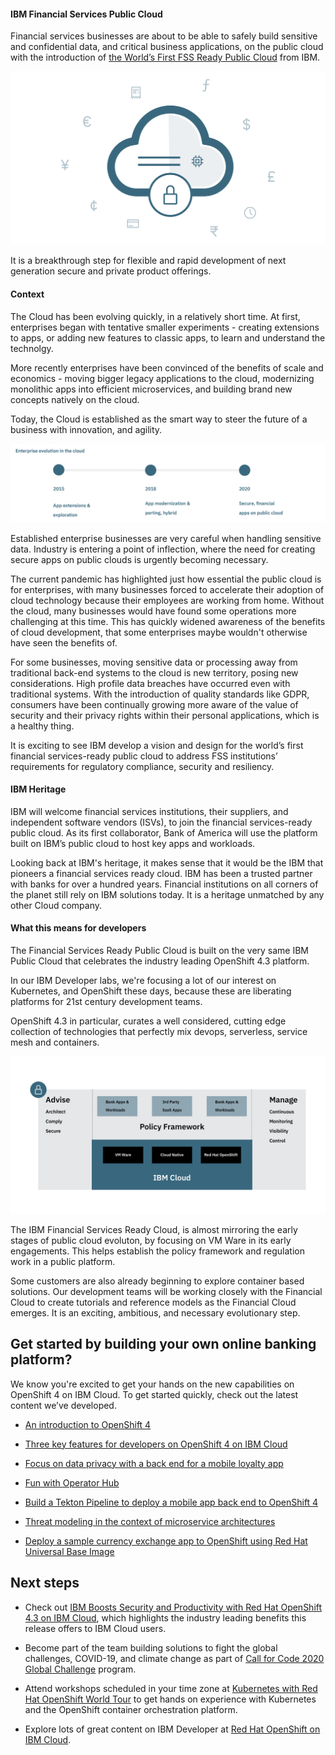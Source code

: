 #### IBM Financial Services Public Cloud

Financial services businesses are about to be able to safely build sensitive and confidential data, and critical business applications, on the public cloud with the introduction of [the World’s First FSS Ready Public Cloud](https://www.ibm.com/cloud/blog/ibm-fss-ready-public-cloud-uncompromising-security-and-compliance) from IBM.

![Secure Financial Cloud](financialcloud.png)

It is a breakthrough step for flexible and rapid development of next generation secure and private product offerings.

#### Context

The Cloud has been evolving quickly, in a relatively short time. At first, enterprises began with tentative smaller experiments - creating extensions to apps, or adding new features to classic apps, to learn and understand the technolgy.

More recently enterprises have been convinced of the benefits of scale and economics - moving bigger legacy applications to the cloud, modernizing monolithic apps into efficient microservices, and building brand new concepts natively on the cloud. 

Today, the Cloud is established as the smart way to steer the future of a business with innovation, and agility.

![Secure Financial Cloud](stages.png)

Established enterprise businesses are very careful when handling sensitive data. Industry is entering a point of inflection, where the need for creating secure apps on public clouds is urgently becoming necessary. 

The current pandemic has highlighted just how essential the public cloud is for enterprises, with many businesses forced to accelerate their adoption of cloud technology because their employees are working from home. Without the cloud, many businesses would have found some operations more challenging at this time. This has quickly widened awareness of the benefits of cloud development, that some enterprises maybe wouldn't otherwise have seen the benefits of.

For some businesses, moving sensitive data or processing away from traditional back-end systems to the cloud is new territory, posing new considerations. High profile data breaches have occurred even with traditional systems. With the introduction of quality standards like GDPR, consumers have been continually growing more aware of the value of security and their privacy rights within their personal applications, which is a healthy thing.

<!-- PCI, HIPAA, GDPR, SOC1, and SOC2 Type 2 -->

It is exciting to see IBM develop a vision and design for the world’s first financial services-ready public cloud to address FSS institutions’ requirements for regulatory compliance, security and resiliency.  


<!-- Call this "IBM Financial Cloud is for Enterprises"?  -->
#### IBM Heritage 

IBM will welcome financial services institutions, their suppliers, and independent software vendors (ISVs), to join the financial services-ready public cloud.  As its first collaborator, Bank of America will use the platform built on IBM’s public cloud to host key apps and workloads.

Looking back at IBM's heritage, it makes sense that it would be the IBM that pioneers a financial services ready cloud. IBM has been a trusted partner with banks for over a hundred years. Financial institutions on all corners of the planet still rely on IBM solutions today. It is a heritage unmatched by any other Cloud company.

<!-- Call this "IBM Financial Cloud is for Developers"?  -->
#### What this means for developers

The Financial Services Ready Public Cloud is built on the very same IBM Public Cloud that celebrates the industry leading OpenShift 4.3 platform.

In our IBM Developer labs, we're focusing a lot of our interest on Kubernetes, and OpenShift these days, because these are liberating platforms for 21st century development teams. 

OpenShift 4.3 in particular, curates a well considered, cutting edge collection of technologies that perfectly mix devops, serverless, service mesh and containers. 

![Secure Financial Cloud](layers.png)

The IBM Financial Services Ready Cloud, is almost mirroring the early stages of public cloud evoluton, by focusing on VM Ware in its early engagements. This helps establish the policy framework and regulation work in a public platform.

Some customers are also already beginning to explore container based solutions. Our development teams will be working closely with the Financial Cloud to create tutorials and reference models as the Financial Cloud emerges. It is an exciting, ambitious, and necessary evolutionary step.


## Get started by building your own online banking platform?

We know you're excited to get your hands on the new capabilities on OpenShift 4 on IBM Cloud. To get started quickly, check out the latest content we’ve developed.

- [An introduction to OpenShift 4](https://developer.ibm.com/articles/intro-to-openshift-4/)

- [Three key features for developers on OpenShift 4 on IBM Cloud](https://developer.ibm.com/videos/three-key-features-openshift-4-on-ibm-cloud/)

- [Focus on data privacy with a back end for a mobile loyalty app](https://developer.ibm.com/patterns/privacy-backend-loyalty-app-openshift-4/)

- [Fun with Operator Hub](https://developer.ibm.com/tutorials/operator-hub-openshift-4-operators-ibm-cloud/)

- [Build a Tekton Pipeline to deploy a mobile app back end to OpenShift 4](https://developer.ibm.com/tutorials/tekton-pipeline-deploy-a-mobile-app-backend-openshift-4/)

- [Threat modeling in the context of microservice architectures](https://developer.ibm.com/articles/threat-modeling-microservices-openshift-4/)

- [Deploy a sample currency exchange app to OpenShift using Red Hat Universal Base Image](https://developer.ibm.com/patterns/deploy-to-openshift-4-redhat-universal-base-image/)

## Next steps

<!-- other links to add 

https://newsroom.ibm.com/2019-11-06-IBM-Developing-Worlds-First-Financial-Services-Ready-Public-Cloud-Bank-of-America-Joins-as-First-Collaborator
https://www.forbes.com/sites/moorinsights/2020/05/05/ibm-builds-out-its-financial-services-ready-public-cloud-ecosystem-with-more-isvs/#29a42e10730c
https://www.ibm.com/cloud/financial-services
https://www.ibm.com/industries/banking-financial-markets/resources/back-office/modernize/
-->

- Check out [IBM Boosts Security and Productivity with Red Hat OpenShift 4.3 on IBM Cloud](https://www.ibm.com/cloud/blog/red-hat-openshift-43-on-ibm-cloud), which highlights the industry leading benefits this release offers to IBM Cloud users.

- Become part of the team building solutions to fight the global challenges, COVID-19, and climate change as part of [Call for Code 2020 Global Challenge](https://developer.ibm.com/callforcode/) program.

- Attend workshops scheduled in your time zone at [Kubernetes with Red Hat OpenShift World Tour](https://developer.ibm.com/openshift-world-tour/) to get hands on experience with Kubernetes and the OpenShift container orchestration platform.

- Explore lots of great content on IBM Developer at [Red Hat OpenShift on IBM Cloud](https://developer.ibm.com/components/redhat-openshift-ibm-cloud/).

